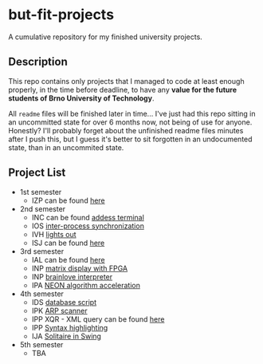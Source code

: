 # but-fit-projects

A cumulative repository for my finished university projects.

## Description

This repo contains only projects that I managed to code at least enough properly, in the time before deadline, to have any **value for the future students of Brno University of Technology**.

All `readme` files will be finished later in time... I've just had this repo sitting in an uncommitted state for over 6 months now, not being of use for anyone. Honestly? I'll probably forget about the unfinished readme files minutes after I push this, but I guess it's better to sit forgotten in an undocumented state, than in an uncommited state.

## Project List

* 1st semester
    * IZP can be found [here](https://github.com/martycagas/but-fit-heap/tree/master/izp)
* 2nd semester
    * INC can be found [addess terminal](https://github.com/martycagas/but-fit-heap/tree/master/inc/fpga)
    * IOS [inter-process synchronization](https://github.com/martycagas/but-fit-projects/tree/master/ios-2)
    * IVH [lights out](https://github.com/martycagas/but-fit-projects/tree/master/ivh-lights-out)
    * ISJ can be found [here](https://github.com/martycagas/but-fit-heap/tree/master/isj/proj2)
* 3rd semester
    * IAL can be found [here](https://github.com/martycagas/but-fit-heap/tree/master/ial)
    * INP [matrix display with FPGA](https://github.com/martycagas/but-fit-projects/tree/master/inp-1)
    * INP [brainlove interpreter](https://github.com/martycagas/but-fit-projects/tree/master/inp-2)
    * IPA [NEON algorithm acceleration](https://github.com/martycagas/but-fit-projects/tree/master/ipa-arm-neon)
* 4th semester
    * IDS [database script](https://github.com/martycagas/but-fit-projects/tree/master/ids-semester-project)
    * IPK [ARP scanner](https://github.com/martycagas/but-fit-projects/tree/master/ipk-arp-scan)
    * IPP XQR - XML query can be found [here](https://github.com/martycagas/but-fit-heap/tree/master/ipp-xqr)
    * IPP [Syntax highlighting](https://github.com/martycagas/but-fit-projects/tree/master/ipp-syn)
    * IJA [Solitaire in Swing](https://github.com/martycagas/but-fit-projects/tree/master/ija-solitaire)
* 5th semester
    * TBA